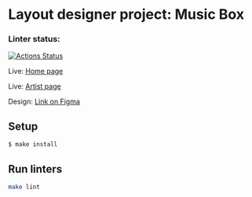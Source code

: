 # Layout designer project: Music Box

### Linter status:
[![Actions Status](https://github.com/a-gunderin/layout-designer-project-lvl2/workflows/linters-check/badge.svg)](https://github.com/a-gunderin/layout-designer-project-lvl2/actions)

Live: [Home page](http://charming-women.surge.sh)

Live: [Artist page](http://charming-women.surge.sh/artist.html)

Design: [Link on Figma](https://www.figma.com/file/b6AjhwQsQeSeoIteenOTIp/Hexlet-LayoutDesigner-Project.-Music-Box)

## Setup

```sh
$ make install
```

## Run linters

```sh
make lint
```